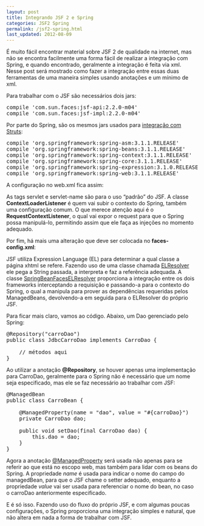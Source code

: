 ```yaml
---
layout: post
title: Integrando JSF 2 e Spring
categories: JSF2 Spring
permalink: /jsf2-spring.html
last_updated: 2012-08-09
---
```


É muito fácil encontrar material sobre JSF 2 de qualidade na internet, mas não se encontra facilmente uma forma
fácil de realizar a integração com Spring, e quando encontrado, geralmente a integração é feita via xml. Nesse 
post será mostrado como fazer a integração entre essas duas ferramentas de uma maneira simples usando anotações 
e um mínimo de xml.

Para trabalhar com o JSF são necessários dois jars:

<pre>
compile <span class="str">'com.sun.faces:jsf-api:2.2.0-m04'</span>
compile <span class="str">'com.sun.faces:jsf-impl:2.2.0-m04'</span>
</pre>

Por parte do Spring, são os mesmos jars usados para [integração com Struts][1]:

<pre>
compile <span class="str">'org.springframework:spring-asm:3.1.1.RELEASE'</span>
compile <span class="str">'org.springframework:spring-beans:3.1.1.RELEASE'</span>
compile <span class="str">'org.springframework:spring-context:3.1.1.RELEASE' </span>
compile <span class="str">'org.springframework:spring-core:3.1.1.RELEASE'</span>
compile <span class="str">'org.springframework:spring-expression:3.1.0.RELEASE'</span>
compile <span class="str">'org.springframework:spring-web:3.1.1.RELEASE'</span>
</pre>

A configuração no web.xml fica assim:

<script src="https://gist.github.com/3310282.js?file=web.xml"></script>

As tags servlet e servlet-name são para o uso “padrão” do JSF. A classe **ContextLoaderListener** é quem vai 
subir o contexto do Spring, também uma configuração comum. O que merece atenção aqui é o 
**RequestContextListener**, o qual vai expor o request para que o Spring possa manipulá-lo, permitindo assim 
que ele faça as injeções no momento adequado.

Por fim, há mais uma alteração que deve ser colocada no **faces-config.xml**:

<script src="https://gist.github.com/3310282.js?file=faces-config.xml"></script>

JSF utiliza Expression Language (EL) para determinar a qual classe a página xhtml se refere. Fazendo uso de 
uma classe chamada [ELResolver][2] ele pega a String passada, a interpreta e faz a referência adequada. A 
classe [SpringBeanFacesELResolver][3] proporciona a integração entre os dois frameworks interceptando a 
requisição e passando-a para o contexto do Spring, o qual a manipula para prover as dependências requeridas 
pelos ManagedBeans, devolvendo-a em seguida para o ELResolver do próprio JSF.

Para ficar mais claro, vamos ao código. Abaixo, um Dao gerenciado pelo Spring:

<pre>
@Repository<span class="b">(</span><span class="str">"carroDao"</span><span class="b">)
public class</span> <span class="cl">JdbcCarroDao</span> <span class="b">implements</span> CarroDao <span class="b">{</span>

    <span class="cm">// métodos aqui</span>
<span class="b">}</span>
</pre>

Ao utilizar a anotação **@Repository**, se houver apenas uma implementação para CarroDao, geralmente para o 
Spring não é necessário que um nome seja especificado, mas ele se faz necessário ao trabalhar com JSF:

<pre>
@ManagedBean
<span class="b">public class</span> <span class="cl">CarroBean</span> <span class="b">{</span>

    @ManagedProperty<span class="b">(</span>name <span class="b">=</span> <span class="str">"dao"</span>, value <span class="b">=</span> <span class="str">"#{carroDao}"</span><span class="b">)
    private CarroDao</span> dao<span class="b">;

    public</span> <span class="cl">void</span> <span class="mc">setDao</span><span class="b">(final</span> CarroDao dao<span class="b">) {
        this.</span><span class="at">dao</span> <span class="b">=</span> dao<span class="b">;
    }
}</span>
</pre>

Agora a anotação [@ManagedProperty][4] será usada não apenas para se referir ao que está no escopo web, mas 
também para lidar com os beans do Spring. A propriedade *name* é usada para indicar o nome do campo do 
managedBean, para que o JSF chame o setter adequado, enquanto a propriedade *value* vai ser usada para 
referenciar o nome do bean, no caso o carroDao anteriormente especificado.

E é só isso. Fazendo uso do fluxo do próprio JSF, e com algumas poucas configurações, o Spring proporciona uma 
integração simples e natural, que não altera em nada a forma de trabalhar com JSF.

[1]: /struts2-spring.html
[2]: http://download.oracle.com/javaee/5/api/javax/el/ELResolver.html
[3]: http://static.springsource.org/spring/docs/3.0.x/api/org/springframework/web/jsf/el/SpringBeanFacesELResolver.html
[4]: http://download.oracle.com/javaee/6/api/javax/faces/bean/ManagedProperty.html
